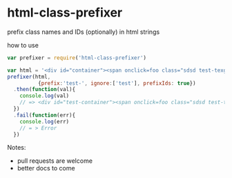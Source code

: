 html-class-prefixer
============
prefix class names and IDs (optionally) in html strings

how to use

```js
var prefixer = require('html-class-prefixer')

var html = '<div id="container"><span onclick=foo class="sdsd test-texg test"></span></div>';
prefixer(html,
          {prefix:'test-', ignore:['test'], prefixIds: true})
  .then(function(val){
    console.log(val)
    // => <div id="test-container"><span onclick=foo class="sdsd test-texg test"></span></div>
  })
  .fail(function(err){
    console.log(err)
    // = > Error
  })

```

Notes:
- pull requests are welcome
- better docs to come
